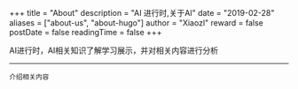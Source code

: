 +++
title = "About"
description = "AI 进行时,关于AI"
date = "2019-02-28"
aliases = ["about-us", "about-hugo"]
author = "Xiaozl"
reward = false
postDate = false
readingTime = false
+++

AI进行时，AI相关知识了解学习展示，并对相关内容进行分析
***

    介绍相关内容

